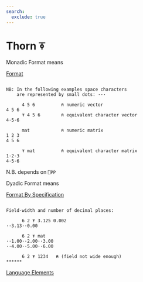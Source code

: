 ```yaml
---
search:
  exclude: true
---
```






<h1 class="heading"><span class="name">Thorn</span> <span class="command">⍕</span></h1>


Monadic Format means


[Format](../primitive-functions/format-monadic.md)
```apl

NB: In the following examples space characters
    are represented by small dots: ···

      4 5 6          ⍝ numeric vector
4 5 6
      ⍕ 4 5 6        ⍝ equivalent character vector
4·5·6
      
      mat            ⍝ numeric matrix
1 2 3
4 5 6

      ⍕ mat          ⍝ equivalent character matrix
1·2·3
4·5·6
```


N.B. depends on `⎕PP`

Dyadic Format means


[Format By Specification](../primitive-functions/format-dyadic.md)
```apl

Field-width and number of decimal places:

      6 2 ⍕ 3.125 0.002
··3.13··0.00

      6 2 ⍕ mat
··1.00··2.00··3.00
··4.00··5.00··6.00

      6 2 ⍕ 1234   ⍝ (field not wide enough)
******

```


[Language Elements](./language-elements.md)


